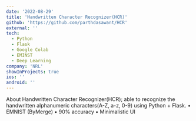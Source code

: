 ```yaml
---
date: '2022-08-29'
title: 'Handwritten Character Recognizer(HCR)'
github: 'https://github.com/parthdasawant/HCR'
external: ''
tech:
  - Python
  - Flask
  - Google Colab
  - EMINST
  - Deep Learning
company: 'NRL'
showInProjects: true
ios: ''
android: ''
---
```


About Handwritten Character Recognizer(HCR); able to recognize the handwritten alphanumeric characters(A-Z, a-z, 0-9) using Python + Flask.
• EMNIST (ByMerge)
• 90% accuracy
• Minimalistic UI
